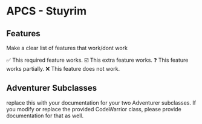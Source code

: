# APCS - Stuyrim

## Features

Make a clear list of features that work/dont work

:white_check_mark: This required feature works.
:ballot_box_with_check: This extra feature works.
:question: This feature works partially.
:x: This feature does not work.


## Adventurer Subclasses

replace this with your documentation for your two Adventurer subclasses. If you modify or replace the provided CodeWarrior class, please provide documentation for that as well.

